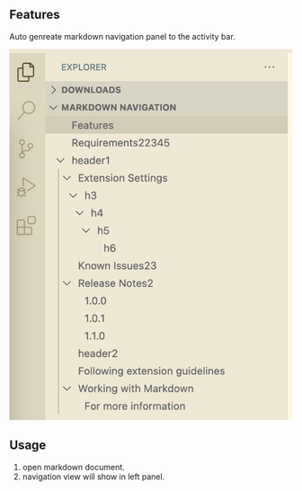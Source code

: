 ## Features

Auto genreate markdown navigation panel to the activity bar.

![](./resources/description.png)

## Usage
1. open markdown document.
2. navigation view will show in left panel.